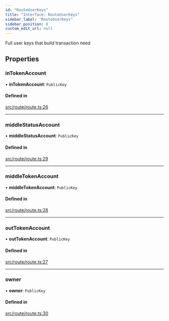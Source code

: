 ```yaml
---
id: "RouteUserKeys"
title: "Interface: RouteUserKeys"
sidebar_label: "RouteUserKeys"
sidebar_position: 0
custom_edit_url: null
---
```


Full user keys that build transaction need

## Properties

### inTokenAccount

• **inTokenAccount**: `PublicKey`

#### Defined in

[src/route/route.ts:26](https://github.com/alpha-defi/raydium-sdk/blob/7094668/src/route/route.ts#L26)

___

### middleStatusAccount

• **middleStatusAccount**: `PublicKey`

#### Defined in

[src/route/route.ts:29](https://github.com/alpha-defi/raydium-sdk/blob/7094668/src/route/route.ts#L29)

___

### middleTokenAccount

• **middleTokenAccount**: `PublicKey`

#### Defined in

[src/route/route.ts:28](https://github.com/alpha-defi/raydium-sdk/blob/7094668/src/route/route.ts#L28)

___

### outTokenAccount

• **outTokenAccount**: `PublicKey`

#### Defined in

[src/route/route.ts:27](https://github.com/alpha-defi/raydium-sdk/blob/7094668/src/route/route.ts#L27)

___

### owner

• **owner**: `PublicKey`

#### Defined in

[src/route/route.ts:30](https://github.com/alpha-defi/raydium-sdk/blob/7094668/src/route/route.ts#L30)
